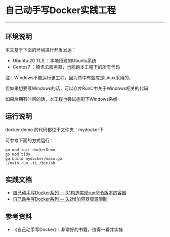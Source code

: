 # 自己动手写Docker实践工程
***

## 环境说明
本文基于下面的环境进行开发发运：

- Ubuntu 20 TLS ：本地搭建的Ubuntu系统
- Centos7 ：腾讯云服务器，也能跑本工程下的所有代码

注：Windows不能运行该工程，因为其中有些库是Linux采用的，

但如果想要写Windows的话，可以仓库RunC中关于Windows相关的代码

如果后期有时间的话，本工程也尝试适配下Windows系统

## 运行说明
docker demo 的代码都位于文件夹：mydocker下

可参考下面的方式运行：

```shell
go mod init dockerDemo
go mod tidy
go build mydocker/main.go
./main run -ti /bin/sh
```

## 实践文档
- [自己动手写Docker系列 -- 3.1构造实现run命令版本的容器](docs/3.1构造实现run命令版本的容器.md)
- [自己动手写Docker系列 -- 3.2增加容器资源限制](docs/3.2增加容器资源限制.md)

## 参考资料
- 《自己动手写Docker》：非常好的书籍，值得一看并实操
